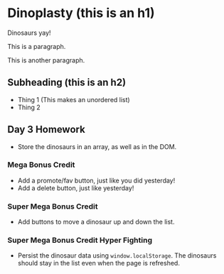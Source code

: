 # Dinoplasty (this is an h1)

Dinosaurs yay!

This is a paragraph.

This is another paragraph.

## Subheading (this is an h2)

* Thing 1 (This makes an unordered list)
* Thing 2

## Day 3 Homework

* Store the dinosaurs in an array, as well as in the DOM.

### Mega Bonus Credit

* Add a promote/fav button, just like you did yesterday!
* Add a delete button, just like yesterday!

### Super Mega Bonus Credit

* Add buttons to move a dinosaur up and down the list.

### Super Mega Bonus Credit Hyper Fighting

* Persist the dinosaur data using `window.localStorage`. The dinosaurs should stay in the list even when the page is refreshed.

